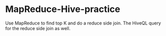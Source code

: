 # MapReduce-Hive-practice
Use MapReduce to find top K and do a reduce side join. The HiveQL query for the reduce side join as well.
